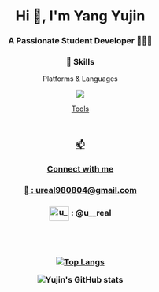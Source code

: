 
<h1 align="center">Hi 👋, I'm Yang Yujin </h1>
<h3 align="center">A Passionate Student Developer 👩🏻‍💻</h3>

<h3 align="center"> 💪 Skills </h3>
<p align="center">Platforms & Languages

<p align="center"><a href = "https://asxpyn.tistory.com"><img src= "https://img.shields.io/badge/♡-blog-9cf">


      

<p align="center">Tools</p>


<br>

<h3 align="center">📫
<h3 align="center">Connect with me
<h3 align="center">💌 :  ureal980804@gmail.com
<h3 align="center"> <a href="https://instagram.com/u__real" target="blank"><img align="center" src="https://cdn.jsdelivr.net/npm/simple-icons@3.0.1/icons/instagram.svg" alt="u__real" height="30" width="40" /></a> :  @u__real
</p>
<br>
<br>
  
[![Top Langs](https://github-readme-stats.vercel.app/api/top-langs/?username=uujinn&layout=compact&theme=default)](https://github.com/uujinn)

![Yujin's GitHub stats](https://github-readme-stats.vercel.app/api?username=anuraghazra&theme=default&show_icons=true)




